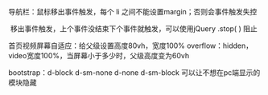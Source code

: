 导航栏：鼠标移出事件触发，每个 li 之间不能设置margin；否则会事件触发失控

​				移出事件触发，上个事件没结束下个事件就触发，可以使用jQuery .stop( ) 阻止

首页视频屏幕自适应：给父级设置高度80vh，宽度100% overflow：hidden，video宽度100%，当屏幕小于多少时，父级高度变为60vh

bootstrap：d-block d-sm-none   d-none d-sm-block    可以让不想在pc端显示的模块隐藏

